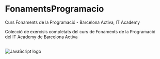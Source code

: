 # FonamentsProgramacio
Curs Fonaments de la Programació - Barcelona Activa, IT Academy

Colecció de exercisis completats del curs de Fonaments de la Programació del IT Academy de Barcelona Activa  
&nbsp;

![JavaScript logo](https://upload.wikimedia.org/wikipedia/commons/thumb/6/6a/JavaScript-logo.png/240px-JavaScript-logo.png)
